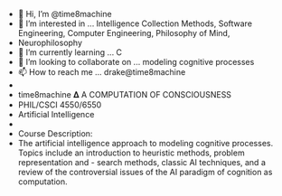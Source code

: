- 👋 Hi, I’m @time8machine
- 👀 I’m interested in ... Intelligence Collection Methods, Software Engineering, Computer Engineering, Philosophy of Mind, 
-    Neurophilosophy
- 🌱 I’m currently learning ... C
- 💞️ I’m looking to collaborate on ... modeling cognitive processes
- 📫 How to reach me ... drake@time8machine 
- 
-    time8machine 𝚫  A COMPUTATION OF CONSCIOUSNESS 
-    PHIL/CSCI 4550/6550
-    Artificial Intelligence
-    
-    Course Description:
-    The artificial intelligence approach to modeling cognitive processes. Topics include an introduction to heuristic methods, problem representation and -    search methods, classic AI techniques, and a review of the controversial issues of the AI paradigm of cognition as computation.
<!--- 
qua·li·a/time8machine is a ✨ special ✨ repository because its `README.md` (this file) appears on your GitHub profile.
You can click the Preview link to take a look at your changes.
--->    

 

